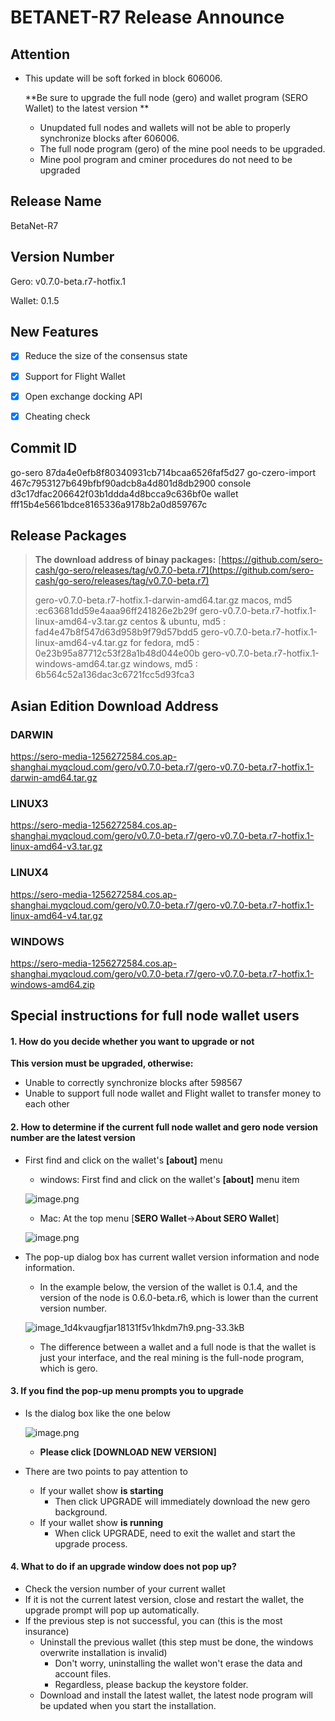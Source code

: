 # BETANET-R7 Release Announce

## Attention

- This update will be soft forked in block 606006. 

  **Be sure to upgrade the full node (gero) and wallet program (SERO Wallet) to the latest version **

  - Unupdated full nodes and wallets will not be able to properly synchronize blocks after 606006.
  - The full node program (gero) of the mine pool needs to be upgraded.
  - Mine pool program and cminer procedures do not need to be upgraded



## Release Name

BetaNet-R7



## Version Number

Gero: v0.7.0-beta.r7-hotfix.1

Wallet: 0.1.5



## New Features

- [x] Reduce the size of the consensus state
- [x] Support for Flight Wallet
- [x] Open exchange docking API
- [x] Cheating check



## Commit ID

go-sero      87da4e0efb8f80340931cb714bcaa6526faf5d27
go-czero-import  467c7953127b649bfbf90adcb8a4d801d8db2900
console  d3c17dfac206642f03b1ddda4d8bcca9c636bf0e
wallet  fff15b4e5661bdce8165336a9178b2a0d859767c



## Release Packages

> **The download address of binay packages:**
> [https://github.com/sero-cash/go-sero/releases/tag/v0.7.0-beta.r7](https://github.com/sero-cash/go-sero/releases/tag/v0.7.0-beta.r7)
>
> gero-v0.7.0-beta.r7-hotfix.1-darwin-amd64.tar.gz  macos,  md5 :ec63681dd59e4aaa96ff241826e2b29f
> gero-v0.7.0-beta.r7-hotfix.1-linux-amd64-v3.tar.gz  centos & ubuntu, md5 : fad4e47b8f547d63d958b9f79d57bdd5
> gero-v0.7.0-beta.r7-hotfix.1-linux-amd64-v4.tar.gz  for fedora, md5 : 0e23b95a87712c53f28a1b48d044e00b
> gero-v0.7.0-beta.r7-hotfix.1-windows-amd64.tar.gz  windows, md5 : 6b564c52a136dac3c6721fcc5d93fca3



## Asian Edition Download Address

### DARWIN

<https://sero-media-1256272584.cos.ap-shanghai.myqcloud.com/gero/v0.7.0-beta.r7/gero-v0.7.0-beta.r7-hotfix.1-darwin-amd64.tar.gz>

### LINUX3

<https://sero-media-1256272584.cos.ap-shanghai.myqcloud.com/gero/v0.7.0-beta.r7/gero-v0.7.0-beta.r7-hotfix.1-linux-amd64-v3.tar.gz>

### LINUX4

<https://sero-media-1256272584.cos.ap-shanghai.myqcloud.com/gero/v0.7.0-beta.r7/gero-v0.7.0-beta.r7-hotfix.1-linux-amd64-v4.tar.gz>

### WINDOWS

<https://sero-media-1256272584.cos.ap-shanghai.myqcloud.com/gero/v0.7.0-beta.r7/gero-v0.7.0-beta.r7-hotfix.1-windows-amd64.zip>



## Special instructions for full node wallet users

#### 1. How do you decide whether you want to upgrade or not

**This version must be upgraded, otherwise:**
* Unable to correctly synchronize blocks after 598567
* Unable to support full node wallet and Flight wallet to transfer money to each other

#### 2. How to determine if the current full node wallet and gero node version number are the latest version

- First find and click on the wallet's **[about]** menu

  - windows: First find and click on the wallet's **[about]** menu item

  ![image.png](https://upload-images.jianshu.io/upload_images/277023-eb709ef0c8c47af1.png?imageMogr2/auto-orient/strip%7CimageView2/2/w/400)

  - Mac: At the top menu [**SERO Wallet**->**About SERO Wallet**]

  ![image.png](https://upload-images.jianshu.io/upload_images/277023-8188131215142e1b.png?imageMogr2/auto-orient/strip%7CimageView2/2/w/400)

- The pop-up dialog box has current wallet version information and node information.

  - In the example below, the version of the wallet is 0.1.4, and the version of the node is 0.6.0-beta.r6, which is lower than the current version number.

  ![image_1d4kvaugfjar18131f5v1hkdm7h9.png-33.3kB](http://static.zybuluo.com/erlenzi-han/69qajk0nmal82z6bpqv5e972/image_1d4kvaugfjar18131f5v1hkdm7h9.png)

  - The difference between a wallet and a full node is that the wallet is just your interface, and the real mining is the full-node program, which is gero.

#### 3. If you find the pop-up menu prompts you to upgrade

- Is the dialog box like the one below

  ![image.png](https://upload-images.jianshu.io/upload_images/277023-dff2c76a75d2f6e0.png?imageMogr2/auto-orient/strip%7CimageView2/2/w/600)

  - **Please click [DOWNLOAD NEW VERSION]**

- There are two points to pay attention to
  - If your wallet show **is starting**
    - Then click UPGRADE will immediately download the new gero background.
  - If your wallet show **is running**
    - When click UPGRADE, need to exit the wallet and start the upgrade process.

#### 4. What to do if an upgrade window does not pop up?

- Check the version number of your current wallet
- If it is not the current latest version, close and restart the wallet, the upgrade prompt will pop up automatically.
- If the previous step is not successful, you can (this is the most insurance)
  - Uninstall the previous wallet (this step must be done, the windows overwrite installation is invalid)
    - Don't worry, uninstalling the wallet won't erase the data and account files.
    - Regardless, please backup the keystore folder.
  - Download and install the latest wallet, the latest node program will be updated when you start the installation.